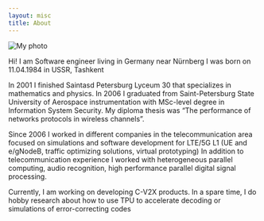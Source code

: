 ```yaml
---
layout: misc
title: About
---
```


![My photo](/about/assets/img/about_photo.jpg)

Hi! I am Software engineer living in Germany near Nürnberg
I was born on 11.04.1984 in USSR, Tashkent

In 2001 I finished Saintasd Petersburg Lyceum 30 that specializes in mathematics and physics. In 2006 I graduated from Saint-Petersburg State University of Aerospace instrumentation with MSc-level degree in Information System Security. My diploma thesis was “The performance of networks protocols in wireless channels”. 

Since 2006 I worked in different companies in the telecommunication area focused on simulations and software development for LTE/5G L1 (UE and e/gNodeB, traffic optimizing solutions, virtual prototyping)
In addition to telecommunication experience I worked with heterogeneous parallel computing, audio recognition, high performance parallel digital signal processing.

Currently, I am working on developing C-V2X products. In a spare time, I do hobby research about how to use TPU to accelerate decoding or simulations of error-correcting codes 

